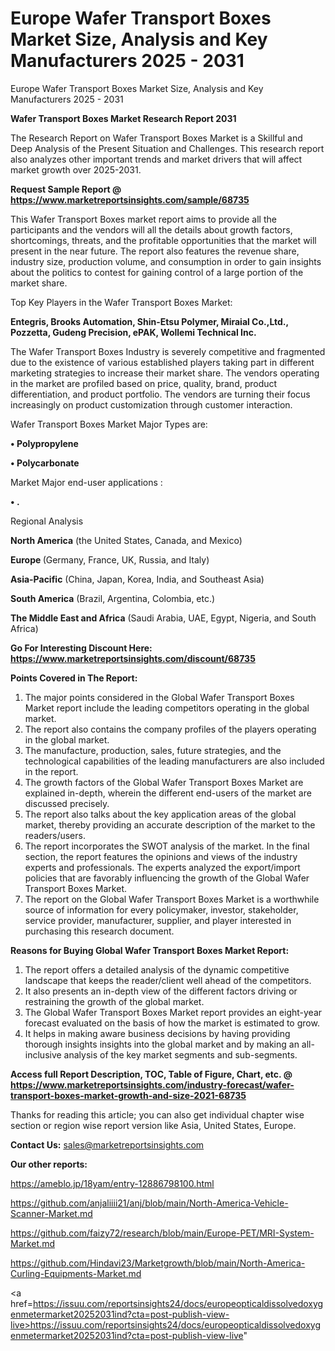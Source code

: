 # Europe Wafer Transport Boxes Market Size, Analysis and Key Manufacturers 2025 - 2031
Europe Wafer Transport Boxes Market Size, Analysis and Key Manufacturers 2025 - 2031

<strong>Wafer Transport Boxes Market Research Report 2031</strong>

The Research Report on Wafer Transport Boxes Market is a Skillful and Deep Analysis of the Present Situation and Challenges. This research report also analyzes other important trends and market drivers that will affect market growth over 2025-2031.

<strong>Request Sample Report @ <a href=https://www.marketreportsinsights.com/sample/68735>https://www.marketreportsinsights.com/sample/68735</a></strong>

This Wafer Transport Boxes market report aims to provide all the participants and the vendors will all the details about growth factors, shortcomings, threats, and the profitable opportunities that the market will present in the near future. The report also features the revenue share, industry size, production volume, and consumption in order to gain insights about the politics to contest for gaining control of a large portion of the market share.

Top Key Players in the Wafer Transport Boxes Market:

<strong>Entegris, Brooks Automation, Shin-Etsu Polymer, Miraial Co.,Ltd., Pozzetta, Gudeng Precision, ePAK, Wollemi Technical Inc.</strong>

The Wafer Transport Boxes Industry is severely competitive and fragmented due to the existence of various established players taking part in different marketing strategies to increase their market share. The vendors operating in the market are profiled based on price, quality, brand, product differentiation, and product portfolio. The vendors are turning their focus increasingly on product customization through customer interaction.

Wafer Transport Boxes Market Major Types are:

<strong>• Polypropylene

• Polycarbonate</strong>

Market Major end-user applications :

<strong>• .</strong>

Regional Analysis

</u><strong><b>North America</b></strong> (the United States, Canada, and Mexico)

<strong><b>Europe </b></strong>(Germany, France, UK, Russia, and Italy)

<strong><b>Asia-Pacific</b></strong> (China, Japan, Korea, India, and Southeast Asia)

<strong><b>South America</b></strong> (Brazil, Argentina, Colombia, etc.)

<strong><b>The Middle East and Africa</b></strong> (Saudi Arabia, UAE, Egypt, Nigeria, and South Africa)

<strong>Go For Interesting Discount Here: <a href=https://www.marketreportsinsights.com/discount/68735>https://www.marketreportsinsights.com/discount/68735</a></strong>

<strong>Points Covered in The Report:</strong>
<ol>
  <li>The major points considered in the Global Wafer Transport Boxes Market report include the leading competitors operating in the global market.</li>
  <li>The report also contains the company profiles of the players operating in the global market.</li>
  <li>The manufacture, production, sales, future strategies, and the technological capabilities of the leading manufacturers are also included in the report.</li>
  <li>The growth factors of the Global Wafer Transport Boxes Market are explained in-depth, wherein the different end-users of the market are discussed precisely.</li>
  <li>The report also talks about the key application areas of the global market, thereby providing an accurate description of the market to the readers/users.</li>
  <li>The report incorporates the SWOT analysis of the market. In the final section, the report features the opinions and views of the industry experts and professionals. The experts analyzed the export/import policies that are favorably influencing the growth of the Global Wafer Transport Boxes Market.</li>
  <li>The report on the Global Wafer Transport Boxes Market is a worthwhile source of information for every policymaker, investor, stakeholder, service provider, manufacturer, supplier, and player interested in purchasing this research document.</li>
</ol>
<strong>Reasons for Buying Global Wafer Transport Boxes Market Report:</strong>

<ol>
  <li>The report offers a detailed analysis of the dynamic competitive landscape that keeps the reader/client well ahead of the competitors.</li>
  <li>It also presents an in-depth view of the different factors driving or restraining the growth of the global market.</li>
  <li>The Global Wafer Transport Boxes Market report provides an eight-year forecast evaluated on the basis of how the market is estimated to grow.</li>
  <li>It helps in making aware business decisions by having providing thorough insights insights into the global market and by making an all-inclusive analysis of the key market segments and sub-segments.</li>
</ol>
<strong>Access full Report Description, TOC, Table of Figure, Chart, etc. @ <a href=https://www.marketreportsinsights.com/industry-forecast/wafer-transport-boxes-market-growth-and-size-2021-68735>https://www.marketreportsinsights.com/industry-forecast/wafer-transport-boxes-market-growth-and-size-2021-68735</a></strong>


Thanks for reading this article; you can also get individual chapter wise section or region wise report version like Asia, United States, Europe.

<strong>Contact Us:</strong>
sales@marketreportsinsights.com

<strong>Our other reports:</strong>

<a href=https://ameblo.jp/18yam/entry-12886798100.html>https://ameblo.jp/18yam/entry-12886798100.html</a>

<a href=https://github.com/anjaliiii21/anj/blob/main/North-America-Vehicle-Scanner-Market.md>https://github.com/anjaliiii21/anj/blob/main/North-America-Vehicle-Scanner-Market.md</a>

<a href=https://github.com/faizy72/research/blob/main/Europe-PET/MRI-System-Market.md>https://github.com/faizy72/research/blob/main/Europe-PET/MRI-System-Market.md</a>

<a href=https://github.com/Hindavi23/Marketgrowth/blob/main/North-America-Curling-Equipments-Market.md>https://github.com/Hindavi23/Marketgrowth/blob/main/North-America-Curling-Equipments-Market.md</a>

<a href=https://issuu.com/reportsinsights24/docs/europeopticaldissolvedoxygenmetermarket20252031ind?cta=post-publish-view-live>https://issuu.com/reportsinsights24/docs/europeopticaldissolvedoxygenmetermarket20252031ind?cta=post-publish-view-live</a>"
